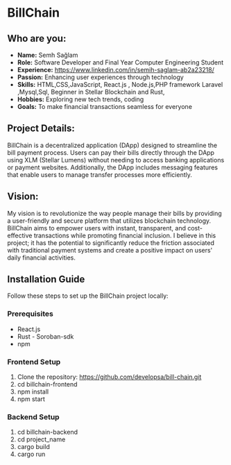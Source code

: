 # BillChain

## Who are you:
- **Name:** Semh Sağlam
- **Role:** Software Developer and Final Year Computer Engineering Student
- **Experience:** https://www.linkedin.com/in/semih-saglam-ab2a23218/
- **Passion:** Enhancing user experiences through technology
- **Skills:** HTML,CSS,JavaScript, React.js , Node.js,PHP framework Laravel ,Mysql,Sql, Beginner in Stellar Blockchain and Rust,
- **Hobbies:** Exploring new tech trends, coding
- **Goals:** To make financial transactions seamless for everyone

## Project Details:
BillChain is a decentralized application (DApp) designed to streamline the bill payment process. Users can pay their bills directly through the DApp using XLM (Stellar Lumens) without needing to access banking applications or payment websites. Additionally, the DApp includes messaging features that enable users to manage transfer processes more efficiently.

## Vision:
My vision is to revolutionize the way people manage their bills by providing a user-friendly and secure platform that utilizes blockchain technology. BillChain aims to empower users with instant, transparent, and cost-effective transactions while promoting financial inclusion. I believe in this project; it has the potential to significantly reduce the friction associated with traditional payment systems and create a positive impact on users' daily financial activities.

## Installation Guide

Follow these steps to set up the BillChain project locally:

### Prerequisites
- React.js 
- Rust - Soroban-sdk
- npm

### Frontend Setup
1. Clone the repository:
   https://github.com/developsa/bill-chain.git 
2. cd billchain-frontend
3. npm install
4. npm start


### Backend Setup
1. cd billchain-backend
2. cd project_name
3. cargo build
4. cargo run
